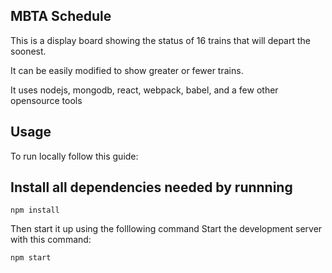 MBTA Schedule
---

This is a display board showing the status of 16 trains that will depart the soonest.

It can be easily modified to show greater or fewer trains.

It uses nodejs, mongodb, react, webpack, babel, and a few other opensource tools

Usage
---

To run locally follow this guide:

Install all dependencies needed by runnning
---

```
npm install
```

Then start it up using the folllowing command
Start the development server with this command:
```
npm start
```
